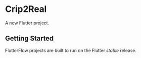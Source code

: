 # Crip2Real

A new Flutter project.

## Getting Started

FlutterFlow projects are built to run on the Flutter _stable_ release.
